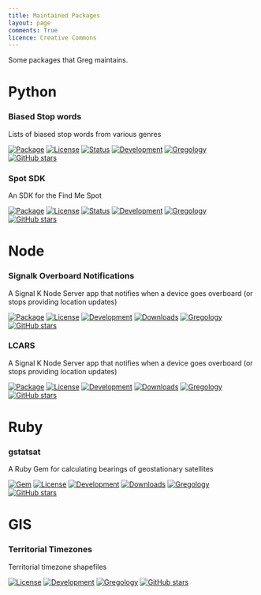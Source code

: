 ```yaml
---
title: Maintained Packages
layout: page
comments: True
licence: Creative Commons
---
```


Some packages that Greg maintains.

# Python


### Biased Stop words

Lists of biased stop words from various genres

[![Package](https://badge.fury.io/py/biased-stop-words.svg)](https://pypi.python.org/pypi/biased-stop-words)
[![License](http://img.shields.io/badge/license-MIT-yellow.svg?style=flat)](https://github.com/gregology/biased-stop-words/blob/master/LICENSE)
[![Status](https://img.shields.io/pypi/status/biased-stop-words.svg)](https://pypi.python.org/pypi/biased-stop-words)
[![Development](https://img.shields.io/badge/development-active-green.svg)](https://github.com/gregology/biased-stop-words)
[![Gregology](https://img.shields.io/badge/contact-Gregology-blue.svg?style=flat)](http://gregology.net/contact/)
[![GitHub stars](https://img.shields.io/github/stars/gregology/biased-stop-words.svg?style=social&label=Star)](https://github.com/gregology/biased-stop-words)


### Spot SDK

An SDK for the Find Me Spot

[![Package](https://badge.fury.io/py/spot-sdk.svg)](https://pypi.python.org/pypi/spot-sdk)
[![License](http://img.shields.io/badge/license-MIT-yellow.svg?style=flat)](https://github.com/gregology/spot-sdk/blob/master/LICENSE)
[![Status](https://img.shields.io/pypi/status/spot-sdk.svg)](https://pypi.python.org/pypi/spot-sdk/commits/master)
[![Development](https://img.shields.io/badge/development-active-green.svg)](https://github.com/gregology/spot-sdk)
[![Gregology](https://img.shields.io/badge/contact-Gregology-blue.svg?style=flat)](http://gregology.net/contact/)
[![GitHub stars](https://img.shields.io/github/stars/gregology/spot-sdk.svg?style=social&label=Star)](https://github.com/gregology/spot-sdk)


# Node


### Signalk Overboard Notifications

A Signal K Node Server app that notifies when a device goes overboard (or stops providing location updates)

[![Package](https://img.shields.io/npm/v/signalk-overboard-notifications.svg?style=flat)](https://www.npmjs.com/package/signalk-overboard-notifications)
[![License](http://img.shields.io/badge/license-MIT-yellow.svg?style=flat)](https://github.com/gregology/spot-sdk/blob/master/LICENSE)
[![Development](https://img.shields.io/badge/development-active-green.svg)](https://github.com/gregology/signalk-overboard-notifications/commits/master)
[![Downloads](https://img.shields.io/npm/dt/signalk-overboard-notifications.svg?style=flat)](https://www.npmjs.com/package/signalk-overboard-notifications)
[![Gregology](https://img.shields.io/badge/contact-Gregology-blue.svg?style=flat)](http://gregology.net/contact/)
[![GitHub stars](https://img.shields.io/github/stars/gregology/signalk-overboard-notifications.svg?style=social&label=Star)](https://github.com/gregology/signalk-overboard-notifications)


### LCARS

A Signal K Node Server app that notifies when a device goes overboard (or stops providing location updates)

[![Package](https://img.shields.io/npm/v/signalk-lcars.svg?style=flat)](https://www.npmjs.com/package/signalk-lcars)
[![License](http://img.shields.io/badge/license-MIT-yellow.svg?style=flat)](https://github.com/gregology/spot-sdk/blob/master/LICENSE)
[![Development](https://img.shields.io/badge/development-active-green.svg)](https://github.com/gregology/LCARS/commits/master)
[![Downloads](https://img.shields.io/npm/dt/signalk-lcars.svg?style=flat)](https://www.npmjs.com/package/signalk-lcars)
[![Gregology](https://img.shields.io/badge/contact-Gregology-blue.svg?style=flat)](http://gregology.net/contact/)
[![GitHub stars](https://img.shields.io/github/stars/gregology/LCARS.svg?style=social&label=Star)](https://github.com/gregology/LCARS)


# Ruby


### gstatsat

A Ruby Gem for calculating bearings of geostationary satellites

[![Gem](https://img.shields.io/gem/v/gstatsat.svg?style=flat)](http://rubygems.org/gems/gstatsat)
[![License](http://img.shields.io/badge/license-MIT-yellow.svg?style=flat)](https://github.com/gregology/gstatsat/blob/master/LICENSE)
[![Development](https://img.shields.io/badge/development-active-green.svg)](https://github.com/gregology/biased-stop-words/commits/master)
[![Downloads](https://img.shields.io/gem/dt/gstatsat.svg?style=flat)](http://rubygems.org/gems/gstatsat)
[![Gregology](https://img.shields.io/badge/contact-Gregology-blue.svg?style=flat)](http://gregology.net/contact/)
[![GitHub stars](https://img.shields.io/github/stars/gregology/gstatsat.svg?style=social&label=Star)](https://github.com/gregology/gstatsat)


# GIS


### Territorial Timezones

Territorial timezone shapefiles

[![License](http://img.shields.io/badge/license-MIT-yellow.svg?style=flat)](https://github.com/gregology/gstatsat/blob/master/LICENSE)
[![Development](https://img.shields.io/badge/development-maintaince-yellow.svg)](https://github.com/gregology/territorial-timezones/commits/master)
[![Gregology](https://img.shields.io/badge/contact-Gregology-blue.svg?style=flat)](http://gregology.net/contact/)
[![GitHub stars](https://img.shields.io/github/stars/gregology/territorial-timezones.svg?style=social&label=Star)](https://github.com/gregology/territorial-timezones)
